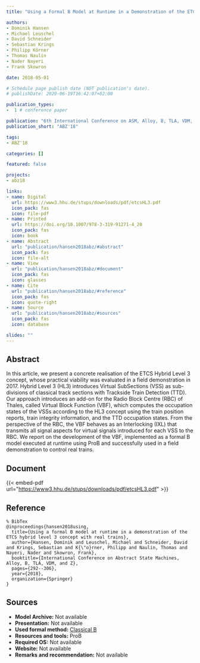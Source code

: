 ```yaml
---
title: "Using a Formal B Model at Runtime in a Demonstration of the ETCS Hybrid Level 3 Concept with Real Trains"

authors:
- Dominik Hansen
- Michael Leuschel
- David Schneider
- Sebastian Krings
- Philipp Körner
- Thomas Naulin
- Nader Nayeri
- Frank Skowron

date: 2018-05-01

# Schedule page publish date (NOT publication's date).
# publishDate: 2020-06-19T16:42:07+02:00

publication_types:
-  1 # conference paper

publication: "6th International Conference on ASM, Alloy, B, TLA, VDM, and Z (ABZ'18)"
publication_short: "ABZ'18"

tags:
- ABZ'18

categories: []

featured: false

projects:
- abz18

links:
- name: Digital
  url: https://www3.hhu.de/stups/downloads/pdf/etcsHL3.pdf
  icon_pack: fas
  icon: file-pdf
- name: Printed
  url: https://doi.org/10.1007/978-3-319-91271-4_20
  icon_pack: fas
  icon: book
- name: Abstract
  url: "publication/hansen2018abz/#abstract"
  icon_pack: fas
  icon: file-alt
- name: View
  url: "publication/hansen2018abz/#document"
  icon_pack: fas
  icon: glasses
- name: Cite
  url: "publication/hansen2018abz/#reference"
  icon_pack: fas
  icon: quote-right
- name: Source
  url: "publication/hansen2018abz/#sources"
  icon_pack: fas
  icon: database

slides: ""
---
```


## Abstract

In this article, we present a concrete realisation of the ETCS Hybrid Level 3 concept, whose practical viability was evaluated in a field demonstration in 2017. Hybrid Level 3 (HL3) introduces Virtual SubSections (VSS) as sub-divisions of classical track sections with Trackside Train Detection (TTD). Our approach introduces an add-on for the Radio Block Centre (RBC) of Thales, called Virtual Block Function (VBF), which computes the occupation states of the VSSs according to the HL3 concept using the train position reports, train integrity information, and the TTD occupation states. From the perspective of the RBC, the VBF behaves as an Interlocking (IXL) that transmits all signal aspects for virtual signals introduced for each VSS to the RBC. We report on the development of the VBF, implemented as a formal B model executed at runtime using ProB and successfully used in a field demonstration to control real trains.

## Document

{{< embed-pdf url="https://www3.hhu.de/stups/downloads/pdf/etcsHL3.pdf" >}}

## Reference

~~~
% BibTex
@inproceedings{hansen2018using,
  title={Using a formal B model at runtime in a demonstration of the ETCS hybrid level 3 concept with real trains},
  author={Hansen, Dominik and Leuschel, Michael and Schneider, David and Krings, Sebastian and K{\"o}rner, Philipp and Naulin, Thomas and Nayeri, Nader and Skowron, Frank},
  booktitle={International Conference on Abstract State Machines, Alloy, B, TLA, VDM, and Z},
  pages={292--306},
  year={2018},
  organization={Springer}
}
~~~

## Sources

- **Model Archive:**
  Not available
- **Presentation:**
  Not available
- **Used formal method:**
  [Classical B](/method/b)
- **Resources and tools:**
  ProB
- **Required OS:**
  Not available
- **Website:**
  Not available
- **Remarks and recommendation:**
  Not available
